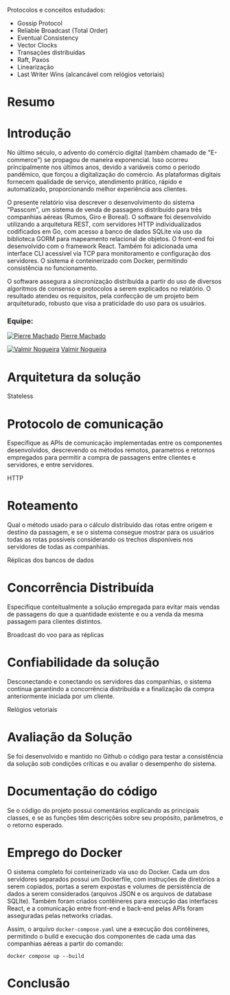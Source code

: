 Protocolos e conceitos estudados:

- Gossip Protocol
- Reliable Broadcast (Total Order)
- Eventual Consistency
- Vector Clocks
- Transações distribuídas
- Raft, Paxos
- Linearização
- Last Writer Wins (alcancável com relógios vetoriais)

# Resumo

# Introdução

No último século, o advento do comércio digital (também chamado de "E-commerce") se propagou de maneira exponencial. Isso ocorreu principalmente nos últimos anos, devido a variáveis como o período pandêmico, que forçou a digitalização do comércio. As plataformas digitais fornecem qualidade de serviço, atendimento prático, rápido e automatizado, proporcionando melhor experiência aos clientes.

O presente relatório visa descrever o desenvolvimento do sistema "Passcom", um sistema de venda de passagens distribuído para três companhias aéreas (Rumos, Giro e Boreal). O software foi desenvolvido utilizando a arquitetura REST, com servidores HTTP individualizados codificados em Go, com acesso a banco de dados SQLite via uso da biblioteca GORM para mapeamento relacional de objetos. O front-end foi desenvolvido com o framework React. Também foi adicionada uma interface CLI acessível via TCP para monitoramento e configuração dos servidores. O sistema é conteinerizado com Docker, permitindo consistência no funcionamento.

O software assegura a sincronização distribuída a partir do uso de diversos algoritmos de consenso e protocolos a serem explicados no relatório. O resultado atendeu os requisitos, pela confecção de um projeto bem arquiteturado, robusto que visa a praticidade do uso para os usuários.

### Equipe:

[![Pierre Machado](https://github.com/pierremachado.png?size=20)](https://github.com/pierremachado) [Pierre Machado](https://github.com/pierremachado)

[![Valmir Nogueira](https://github.com/valmirnogfilho.png?size=20)](https://github.com/valmirnogfilho) [Valmir Nogueira](https://github.com/valmirnogfilho)

# Arquitetura da solução

Stateless

# Protocolo de comunicação

Especifique as APIs de comunicação implementadas entre os componentes desenvolvidos, descrevendo os métodos remotos, parametros e retornos empregados para permitir a compra de passagens entre clientes e servidores, e entre servidores.

HTTP

# Roteamento

Qual o método usado para o cálculo distribuído das rotas entre origem e destino da passagem, e se o sistema consegue mostrar para os usuários todas as rotas possíveis considerando os trechos disponíveis nos servidores de todas as companhias.

Réplicas dos bancos de dados

# Concorrência Distribuída

Especifique conteitualmente a solução empregada para evitar mais vendas de passagens do que a quantidade existente e ou a venda da mesma passagem para clientes distintos.

Broadcast do voo para as réplicas

# Confiabilidade da solução

Desconectando e conectando os servidores das companhias, o sistema continua garantindo a concorrência distribuída e a finalização da compra anteriormente iniciada por um cliente.

Relógios vetoriais

# Avaliação da Solução

Se foi desenvolvido e mantido no Github o código para testar a consistência da solução sob condições críticas e ou avaliar o desempenho do sistema.

# Documentação do código

Se o código do projeto possui comentários explicando as principais classes, e se as funções têm descrições sobre seu propósito, parâmetros, e o retorno esperado.

# Emprego do Docker

O sistema completo foi conteinerizado via uso do Docker. Cada um dos servidores separados possui um Dockerfile, com instruções de diretórios a serem copiados, portas a serem expostas e volumes de persistência de dados a serem considerados (arquivos JSON e os arquivos de database SQLIte). Também foram criados contêineres para execução das interfaces React, e a comunicação entre front-end e back-end pelas APIs foram asseguradas pelas networks criadas.

Assim, o arquivo `docker-compose.yaml` une a execução dos contêineres, permitindo o build e execução dos componentes de cada uma das companhias aéreas a partir do comando:

```
docker compose up --build
```

# Conclusão
